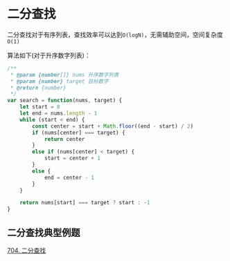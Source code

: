 <!--
 * @Autor: Guo Kainan
 * @Date: 2021-08-27 11:55:20
 * @LastEditors: Guo Kainan
 * @LastEditTime: 2021-08-27 13:42:50
 * @Description: 
-->
# 二分查找
二分查找对于有序列表，查找效率可以达到`O(logN)`，无需辅助空间，空间复杂度`O(1)`

算法如下(对于升序数字列表)：
```js
/**
 * @param {number[]} nums 升序数字列表
 * @param {number} target 目标数字
 * @return {number}
 */
var search = function(nums, target) {
    let start = 0
    let end = nums.length - 1
    while (start < end) {
        const center = start + Math.floor((end - start) / 2)
        if (nums[center] === target) { 
            return center 
        }
        else if (nums[center] < target) {
            start = center + 1
        }
        else {
            end = center - 1
        }
    }

    return nums[start] === target ? start : -1
}
```

## 二分查找典型例题
[704. 二分查找](https://leetcode-cn.com/problems/binary-search/)
